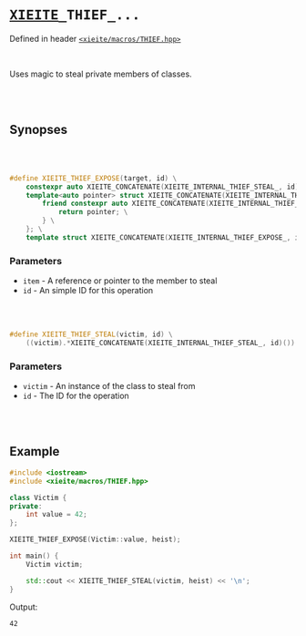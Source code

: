 # [`XIEITE`](../../docs/macros.md)`_THIEF_...`
Defined in header [`<xieite/macros/THIEF.hpp>`](../../include/xieite/macros/THIEF.hpp)

<br/>

Uses magic to steal private members of classes.

<br/><br/>

## Synopses

<br/><br/>

```cpp
#define XIEITE_THIEF_EXPOSE(target, id) \
	constexpr auto XIEITE_CONCATENATE(XIEITE_INTERNAL_THIEF_STEAL_, id)(); \
	template<auto pointer> struct XIEITE_CONCATENATE(XIEITE_INTERNAL_THIEF_EXPOSE_, id) { \
		friend constexpr auto XIEITE_CONCATENATE(XIEITE_INTERNAL_THIEF_STEAL_, id)() { \
			return pointer; \
		} \
	}; \
	template struct XIEITE_CONCATENATE(XIEITE_INTERNAL_THIEF_EXPOSE_, id)<&target>;
```
### Parameters
- `item` - A reference or pointer to the member to steal
- `id` - An simple ID for this operation

<br/><br/>

```cpp
#define XIEITE_THIEF_STEAL(victim, id) \
	((victim).*XIEITE_CONCATENATE(XIEITE_INTERNAL_THIEF_STEAL_, id)())
```
### Parameters
- `victim` - An instance of the class to steal from
- `id` - The ID for the operation

<br/><br/>

## Example
```cpp
#include <iostream>
#include <xieite/macros/THIEF.hpp>

class Victim {
private:
	int value = 42;
};

XIEITE_THIEF_EXPOSE(Victim::value, heist);

int main() {
	Victim victim;

	std::cout << XIEITE_THIEF_STEAL(victim, heist) << '\n';
}
```
Output:
```
42
```

